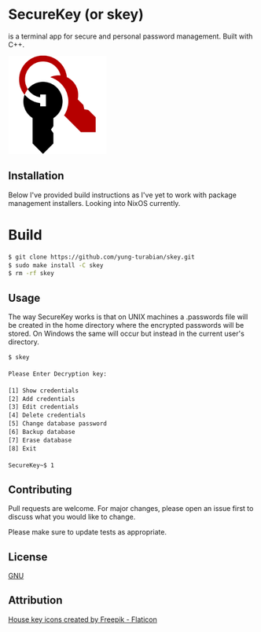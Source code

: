 # SecureKey (or skey)

is a terminal app for secure and personal password management. Built with C++.

<img src="logo.png" alt="logo" width="200"/>

## Installation

Below I've provided build instructions as I've yet to work with package management installers. Looking into NixOS currently.

# Build
```bash
$ git clone https://github.com/yung-turabian/skey.git
$ sudo make install -C skey
$ rm -rf skey
```

## Usage

The way SecureKey works is that on UNIX machines a .passwords file will be created in the home directory where the encrypted passwords will be stored. On Windows the same will occur but instead in the current user's directory. 

```bash
$ skey

Please Enter Decryption key:

[1] Show credentials
[2] Add credentials
[3] Edit credentials
[4] Delete credentials
[5] Change database password
[6] Backup database
[7] Erase database
[8] Exit

SecureKey~$ 1
```

## Contributing

Pull requests are welcome. For major changes, please open an issue first
to discuss what you would like to change.

Please make sure to update tests as appropriate.

## License

[GNU](https://choosealicense.com/licenses/gpl-3.0/)

## Attribution

[House key icons created by Freepik - Flaticon](https://www.flaticon.com/free-icons/house-key "house key icons")
